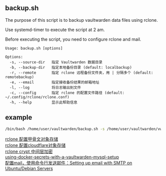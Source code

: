 ## backup.sh
The purpose of this script is to backup vaultwarden data files using rclone.

Use systemd-timer to execute the script at 2 am.

Before executing the script, you need to configure rclone and mail.
```
Usage: backup.sh [options]

Options:
  -s, --source-dir   指定 Vaultwarden 数据目录
  -b, --backup-dir   指定本地备份目录 (default: localbackup)
  -r, --remote       指定 rclone 远程备份文件夹，用 | 分隔多个 (default: remotebackup)
  -e, --email        指定接收备份结果的邮箱地址
  -l, --log          将日志输出到文件
  -c, --config       指定 rclone 的配置文件路径 (default: ~/.config/rclone/rclone.conf)
  -h, --help         显示此帮助信息
```
## example
```bash
/bin/bash /home/user/vaultwarden/backup.sh -s /home/user/vaultwarden/vw-data/ -b /home/user/vaultwarden/localbuckup/ -c /home/user/.config/rclone/rclone.conf -r "remote:vaultwarden/|remote2:vaultwarden/|remote3:vaultwarden/" -e user@email.com -l /home/user/vaultwarden/log/vault.log
```

[rclone 配置甲骨文对象存储](https://docs.oracle.com/zh-cn/solutions/move-data-to-cloud-storage-using-rclone/index.html#GUID-8CF47E2F-5F0E-466F-8A1B-DF61B751102E)  
[rclone 配置cloudflare对象存储](https://developers.cloudflare.com/r2/examples/rclone/)   
[rclone crypt 中间层加密](https://cloud.tencent.com/developer/article/2345878)  
[using-docker-secrets-with-a-vaultwarden-mysql-setup](https://anujnair.com/blog/19-using-docker-secrets-with-a-vaultwarden-mysql-setup)  
[配置mail，使用命令行发送邮件：Setting up email with SMTP on Ubuntu/Debian Servers](https://gist.github.com/movd/7a9e3db63d076f85d16c7dcde62fe401)
